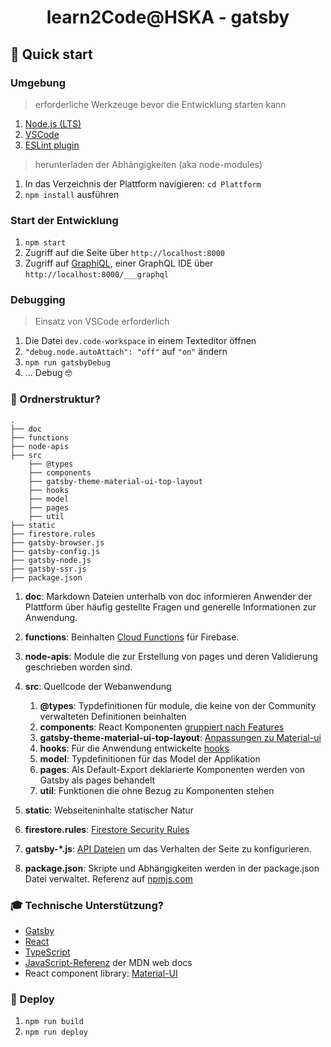 # <center /> learn2Code@HSKA - gatsby

## 🚀 Quick start

### Umgebung

> erforderliche Werkzeuge bevor die Entwicklung starten kann

1. [Node.js (LTS)](https://nodejs.org/en/)
1. [VSCode](https://code.visualstudio.com/)
1. [ESLint plugin](https://marketplace.visualstudio.com/items?itemName=dbaeumer.vscode-eslint)

> herunterladen der Abhängigkeiten (aka node-modules)

1. In das Verzeichnis der Plattform navigieren: `cd Plattform`
1. `npm install` ausführen

### Start der Entwicklung

1. `npm start` 
1. Zugriff auf die Seite über `http://localhost:8000`
1. Zugriff auf [GraphiQL](https://www.gatsbyjs.org/tutorial/part-five/#introducing-graphiql), einer GraphQL IDE über `http://localhost:8000/___graphql`

### Debugging 

> Einsatz von VSCode erforderlich

1. Die Datei `dev.code-workspace` in einem Texteditor öffnen
1. `"debug.node.autoAttach": "off"` auf `"on"` ändern
1. `npm run gatsbyDebug`
1. ... Debug 🤓

### 🧐 Ordnerstruktur?

    .
    ├── doc
    ├── functions
    ├── node-apis
    ├── src
        ├── @types
        ├── components
        ├── gatsby-theme-material-ui-top-layout
        ├── hooks
        ├── model
        ├── pages
        ├── util
    ├── static
    ├── firestore.rules
    ├── gatsby-browser.js
    ├── gatsby-config.js
    ├── gatsby-node.js
    ├── gatsby-ssr.js
    ├── package.json

1. **doc**: Markdown Dateien unterhalb von doc informieren Anwender der Plattform über häufig gestellte Fragen und generelle Informationen zur Anwendung. 

1. **functions**: Beinhalten [Cloud Functions](https://www.youtube.com/watch?v=vr0Gfvp5v1A&feature=emb_title) für Firebase.

1. **node-apis**: Module die zur Erstellung von pages und deren Validierung geschrieben worden sind.

1. **src**: Quellcode der Webanwendung

    1. **@types**: Typdefinitionen für module, die keine von der Community verwalteten Definitionen beinhalten
    1. **components**: React Komponenten [gruppiert nach Features](https://reactjs.org/docs/faq-structure.html#grouping-by-features-or-routes)
    1. **gatsby-theme-material-ui-top-layout**: [Anpassungen zu Material-ui](https://material-ui.com/customization/theming/) 
    1. **hooks**: Für die Anwendung entwickelte [hooks](https://reactjs.org/docs/hooks-custom.html)
    1. **model**: Typdefinitionen für das Model der Applikation
    1. **pages**: Als Default-Export deklarierte Komponenten werden von Gatsby als pages behandelt
    1. **util**: Funktionen die ohne Bezug zu Komponenten stehen

1. **static**: Webseiteninhalte statischer Natur

1. **firestore.rules**: [Firestore Security Rules](https://firebase.google.com/docs/firestore/security/get-started)

1. **gatsby-*.js**: [API Dateien](https://www.gatsbyjs.com/docs/api-files/) um das Verhalten der Seite zu konfigurieren. 

1. **package.json**: Skripte und Abhängigkeiten werden in der package.json Datei verwaltet. Referenz auf [npmjs.com](https://docs.npmjs.com/files/package.json)

### 🎓 Technische Unterstützung?

- [Gatsby](https://www.gatsbyjs.org/)
- [React](https://reactjs.org/)
- [TypeScript](https://www.typescriptlang.org/)
- [JavaScript-Referenz](https://developer.mozilla.org/de/docs/Web/JavaScript/Reference) der MDN web docs
- React component library: [Material-UI](https://material-ui.com/)

### 💫 Deploy

1. `npm run build`
1. `npm run deploy`
